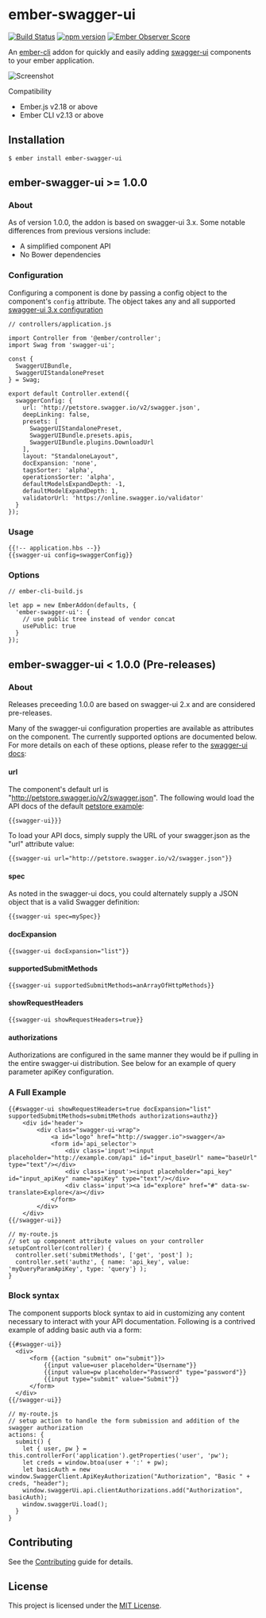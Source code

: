 # ember-swagger-ui

[![Build Status](https://travis-ci.org/rynam0/ember-swagger-ui.svg?branch=master)](https://travis-ci.org/rynam0/ember-swagger-ui)
[![npm version](https://badge.fury.io/js/ember-swagger-ui.svg)](http://badge.fury.io/js/ember-swagger-ui)
[![Ember Observer Score](http://emberobserver.com/badges/ember-swagger-ui.svg)](http://emberobserver.com/addons/ember-swagger-ui)

An [ember-cli](http://www.ember-cli.com) addon for quickly and easily adding [swagger-ui](https://github.com/swagger-api/swagger-ui) components to your ember application.

![Screenshot](screenshot.png?raw=true "Screenshot")

Compatibility

* Ember.js v2.18 or above
* Ember CLI v2.13 or above

## Installation
```
$ ember install ember-swagger-ui
```


## ember-swagger-ui >= 1.0.0

### About 

As of version 1.0.0, the addon is based on swagger-ui 3.x. Some notable differences from previous versions include: 

- A simplified component API
- No Bower dependencies
### Configuration

Configuring a component is done by passing a config object to the component's `config` attribute.
The object takes any and all supported [swagger-ui 3.x configuration](https://github.com/swagger-api/swagger-ui/blob/master/docs/usage/configuration.md)

    // controllers/application.js
    
    import Controller from '@ember/controller';
    import Swag from 'swagger-ui';

    const {
      SwaggerUIBundle,
      SwaggerUIStandalonePreset
    } = Swag;

    export default Controller.extend({
      swaggerConfig: {
        url: 'http://petstore.swagger.io/v2/swagger.json',
        deepLinking: false,
        presets: [
          SwaggerUIStandalonePreset,
          SwaggerUIBundle.presets.apis,
          SwaggerUIBundle.plugins.DownloadUrl
        ],
        layout: "StandaloneLayout",
        docExpansion: 'none',
        tagsSorter: 'alpha',
        operationsSorter: 'alpha',
        defaultModelsExpandDepth: -1,
        defaultModelExpandDepth: 1,
        validatorUrl: 'https://online.swagger.io/validator'
      }
    });

### Usage

    {{!-- application.hbs --}}
    {{swagger-ui config=swaggerConfig}}

### Options

    // ember-cli-build.js

    let app = new EmberAddon(defaults, {
      'ember-swagger-ui': {
        // use public tree instead of vendor concat
        usePublic: true
      }
    });


## ember-swagger-ui < 1.0.0 (Pre-releases)

### About

Releases preceeding 1.0.0 are based on swagger-ui 2.x and are considered pre-releases.

Many of the swagger-ui configuration properties are available as attributes on the component.
The currently supported options are documented below.  For more details on each of these options, please refer to the [swagger-ui docs](https://github.com/swagger-api/swagger-ui):

#### url
The component's default url is "http://petstore.swagger.io/v2/swagger.json".
The following would load the API docs of the default [petstore example](http://petstore.swagger.io/):

```{{swagger-ui}}}```

To load your API docs, simply supply the URL of your swagger.json as the "url" attribute value:

```{{swagger-ui url="http://petstore.swagger.io/v2/swagger.json"}}```

#### spec
As noted in the swagger-ui docs, you could alternately supply a JSON object that is a valid Swagger definition:

```{{swagger-ui spec=mySpec}}```

#### docExpansion

```{{swagger-ui docExpansion="list"}}```

#### supportedSubmitMethods

```{{swagger-ui supportedSubmitMethods=anArrayOfHttpMethods}}```

#### showRequestHeaders

```{{swagger-ui showRequestHeaders=true}}```

#### authorizations
Authorizations are configured in the same manner they would be if pulling in the entire swagger-ui distribution.
See below for an example of query parameter apiKey configuration.

### A Full Example
```
{{#swagger-ui showRequestHeaders=true docExpansion="list" supportedSubmitMethods=submitMethods authorizations=authz}}
    <div id='header'>
        <div class="swagger-ui-wrap">
            <a id="logo" href="http://swagger.io">swagger</a>
            <form id='api_selector'>
                <div class='input'><input placeholder="http://example.com/api" id="input_baseUrl" name="baseUrl" type="text"/></div>
                <div class='input'><input placeholder="api_key" id="input_apiKey" name="apiKey" type="text"/></div>
                <div class='input'><a id="explore" href="#" data-sw-translate>Explore</a></div>
            </form>
        </div>
    </div>
{{/swagger-ui}}
```

```
// my-route.js
// set up component attribute values on your controller
setupController(controller) {
  controller.set('submitMethods', ['get', 'post'] );
  controller.set('authz', { name: 'api_key', value: 'myQueryParamApiKey', type: 'query'} );
}
```

### Block syntax

The component supports block syntax to aid in customizing any content necessary to interact with your API documentation.
Following is a contrived example of adding basic auth via a form:

```
{{#swagger-ui}}
  <div>
      <form {{action "submit" on="submit"}}>
          {{input value=user placeholder="Username"}}
          {{input value=pw placeholder="Password" type="password"}}
          {{input type="submit" value="Submit"}}
      </form>
  </div>
{{/swagger-ui}}

// my-route.js
// setup action to handle the form submission and addition of the swagger authorization
actions: {
  submit() {
    let { user, pw } = this.controllerFor('application').getProperties('user', 'pw');
    let creds = window.btoa(user + ':' + pw);
    let basicAuth = new window.SwaggerClient.ApiKeyAuthorization("Authorization", "Basic " + creds, "header");
    window.swaggerUi.api.clientAuthorizations.add("Authorization", basicAuth);
    window.swaggerUi.load();
  }
}
```


## Contributing

See the [Contributing](CONTRIBUTING.md) guide for details.


License
------------------------------------------------------------------------------

This project is licensed under the [MIT License](LICENSE.md).
